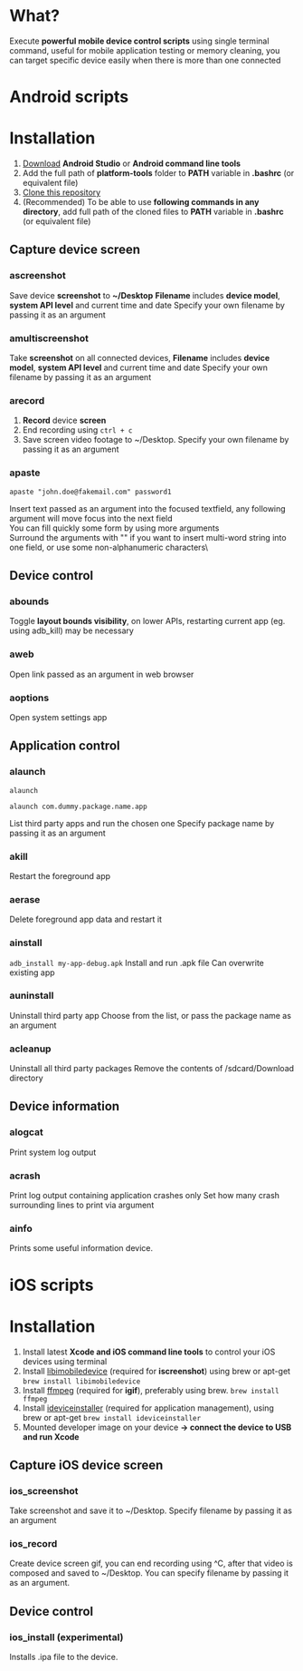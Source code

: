 # What?
Execute **powerful mobile device control scripts** using single terminal command, useful for mobile application testing or memory cleaning, you can target specific device easily when there is more than one connected

# Android scripts

# Installation
1. [Download](https://developer.android.com/studio/ "Android Studio") **Android Studio** or **Android command line tools**
2. Add the full path of **platform-tools** folder to **PATH** variable in **.bashrc** (or equivalent file)
3. [Clone this repository](https://github.com/IntergalacticPenguin/adb-shortcuts.git "Clone")
4. (Recommended) To be able to use **following commands in any directory**, add full path of the cloned files to **PATH** variable in **.bashrc** (or equivalent file)

## Capture device screen

### ascreenshot
Save device **screenshot** to **~/Desktop**
**Filename** includes **device model**, **system API level** and current time and date
Specify your own filename by passing it as an argument

### amultiscreenshot
Take **screenshot** on all connected devices,
**Filename** includes **device model**, **system API level** and current time and date
Specify your own filename by passing it as an argument

### arecord
1. **Record** device **screen**
2. End recording using ``ctrl + c``
3. Save screen video footage to ~/Desktop.
Specify your own filename by passing it as an argument

### apaste
``apaste "john.doe@fakemail.com" password1``

Insert text passed as an argument into the focused textfield, any following argument will move focus into the next field\
You can fill quickly some form by using more arguments\
Surround the arguments with "" if you want to insert multi-word string into one field, or use some non-alphanumeric characters\

## Device control

### abounds
Toggle **layout bounds visibility**, on lower APIs, restarting current app (eg. using adb_kill) may be necessary

### aweb
Open link passed as an argument in web browser

### aoptions
Open system settings app

## Application control

### alaunch
``alaunch``

``alaunch com.dummy.package.name.app``

List third party apps and run the chosen one
Specify package name by passing it as an argument

### akill
Restart the foreground app

### aerase
Delete foreground app data and restart it

### ainstall
``adb_install my-app-debug.apk``
Install and run .apk file
Can overwrite existing app

### auninstall
Uninstall third party app
Choose from the list, or pass the package name as an argument

### acleanup
Uninstall all third party packages
Remove the contents of /sdcard/Download directory

## Device information

### alogcat
Print system log output

### acrash
Print log output containing application crashes only
Set how many crash surrounding lines to print via argument

### ainfo
Prints some useful information device.

# iOS scripts

# Installation
1. Install latest **Xcode and iOS command line tools** to control your iOS devices using terminal
2. Install [libimobiledevice](https://github.com/libimobiledevice/libimobiledevice "libimobiledevice") (required for **iscreenshot**) using brew or apt-get ```brew install libimobiledevice```
3. Install [ffmpeg](https://www.ffmpeg.org/ "ffmpeg") (required for **igif**), preferably using brew. ```brew install ffmpeg```
4. Install [ideviceinstaller](https://github.com/libimobiledevice/ideviceinstaller "ideviceinstaller") (required for application management), using brew or apt-get ```brew install ideviceinstaller```
5. Mounted developer image on your device **-> connect the device to USB and run Xcode**

## Capture iOS device screen

### ios_screenshot
Take screenshot and save it to ~/Desktop.
Specify filename by passing it as an argument

### ios_record
Create device screen gif, you can end recording using ^C, after that video is composed and saved to ~/Desktop.
You can specify filename by passing it as an argument.

## Device control
### ios_install (experimental)
Installs .ipa file to the device.
